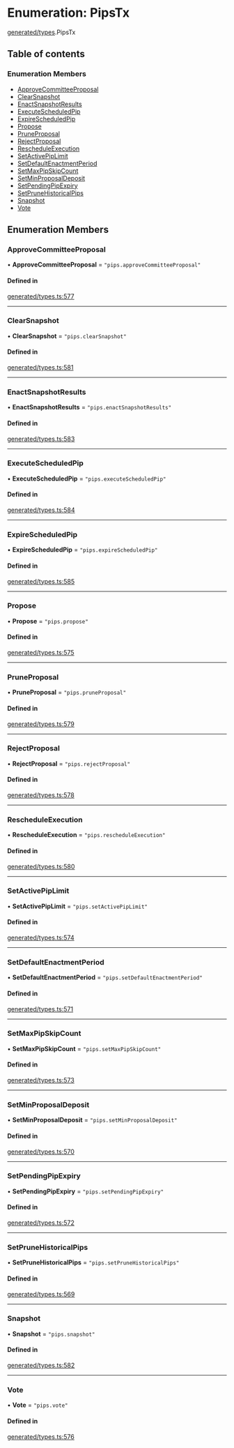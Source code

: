 # Enumeration: PipsTx

[generated/types](../wiki/generated.types).PipsTx

## Table of contents

### Enumeration Members

- [ApproveCommitteeProposal](../wiki/generated.types.PipsTx#approvecommitteeproposal)
- [ClearSnapshot](../wiki/generated.types.PipsTx#clearsnapshot)
- [EnactSnapshotResults](../wiki/generated.types.PipsTx#enactsnapshotresults)
- [ExecuteScheduledPip](../wiki/generated.types.PipsTx#executescheduledpip)
- [ExpireScheduledPip](../wiki/generated.types.PipsTx#expirescheduledpip)
- [Propose](../wiki/generated.types.PipsTx#propose)
- [PruneProposal](../wiki/generated.types.PipsTx#pruneproposal)
- [RejectProposal](../wiki/generated.types.PipsTx#rejectproposal)
- [RescheduleExecution](../wiki/generated.types.PipsTx#rescheduleexecution)
- [SetActivePipLimit](../wiki/generated.types.PipsTx#setactivepiplimit)
- [SetDefaultEnactmentPeriod](../wiki/generated.types.PipsTx#setdefaultenactmentperiod)
- [SetMaxPipSkipCount](../wiki/generated.types.PipsTx#setmaxpipskipcount)
- [SetMinProposalDeposit](../wiki/generated.types.PipsTx#setminproposaldeposit)
- [SetPendingPipExpiry](../wiki/generated.types.PipsTx#setpendingpipexpiry)
- [SetPruneHistoricalPips](../wiki/generated.types.PipsTx#setprunehistoricalpips)
- [Snapshot](../wiki/generated.types.PipsTx#snapshot)
- [Vote](../wiki/generated.types.PipsTx#vote)

## Enumeration Members

### ApproveCommitteeProposal

• **ApproveCommitteeProposal** = ``"pips.approveCommitteeProposal"``

#### Defined in

[generated/types.ts:577](https://github.com/PolymeshAssociation/polymesh-sdk/blob/e978aefd/src/generated/types.ts#L577)

___

### ClearSnapshot

• **ClearSnapshot** = ``"pips.clearSnapshot"``

#### Defined in

[generated/types.ts:581](https://github.com/PolymeshAssociation/polymesh-sdk/blob/e978aefd/src/generated/types.ts#L581)

___

### EnactSnapshotResults

• **EnactSnapshotResults** = ``"pips.enactSnapshotResults"``

#### Defined in

[generated/types.ts:583](https://github.com/PolymeshAssociation/polymesh-sdk/blob/e978aefd/src/generated/types.ts#L583)

___

### ExecuteScheduledPip

• **ExecuteScheduledPip** = ``"pips.executeScheduledPip"``

#### Defined in

[generated/types.ts:584](https://github.com/PolymeshAssociation/polymesh-sdk/blob/e978aefd/src/generated/types.ts#L584)

___

### ExpireScheduledPip

• **ExpireScheduledPip** = ``"pips.expireScheduledPip"``

#### Defined in

[generated/types.ts:585](https://github.com/PolymeshAssociation/polymesh-sdk/blob/e978aefd/src/generated/types.ts#L585)

___

### Propose

• **Propose** = ``"pips.propose"``

#### Defined in

[generated/types.ts:575](https://github.com/PolymeshAssociation/polymesh-sdk/blob/e978aefd/src/generated/types.ts#L575)

___

### PruneProposal

• **PruneProposal** = ``"pips.pruneProposal"``

#### Defined in

[generated/types.ts:579](https://github.com/PolymeshAssociation/polymesh-sdk/blob/e978aefd/src/generated/types.ts#L579)

___

### RejectProposal

• **RejectProposal** = ``"pips.rejectProposal"``

#### Defined in

[generated/types.ts:578](https://github.com/PolymeshAssociation/polymesh-sdk/blob/e978aefd/src/generated/types.ts#L578)

___

### RescheduleExecution

• **RescheduleExecution** = ``"pips.rescheduleExecution"``

#### Defined in

[generated/types.ts:580](https://github.com/PolymeshAssociation/polymesh-sdk/blob/e978aefd/src/generated/types.ts#L580)

___

### SetActivePipLimit

• **SetActivePipLimit** = ``"pips.setActivePipLimit"``

#### Defined in

[generated/types.ts:574](https://github.com/PolymeshAssociation/polymesh-sdk/blob/e978aefd/src/generated/types.ts#L574)

___

### SetDefaultEnactmentPeriod

• **SetDefaultEnactmentPeriod** = ``"pips.setDefaultEnactmentPeriod"``

#### Defined in

[generated/types.ts:571](https://github.com/PolymeshAssociation/polymesh-sdk/blob/e978aefd/src/generated/types.ts#L571)

___

### SetMaxPipSkipCount

• **SetMaxPipSkipCount** = ``"pips.setMaxPipSkipCount"``

#### Defined in

[generated/types.ts:573](https://github.com/PolymeshAssociation/polymesh-sdk/blob/e978aefd/src/generated/types.ts#L573)

___

### SetMinProposalDeposit

• **SetMinProposalDeposit** = ``"pips.setMinProposalDeposit"``

#### Defined in

[generated/types.ts:570](https://github.com/PolymeshAssociation/polymesh-sdk/blob/e978aefd/src/generated/types.ts#L570)

___

### SetPendingPipExpiry

• **SetPendingPipExpiry** = ``"pips.setPendingPipExpiry"``

#### Defined in

[generated/types.ts:572](https://github.com/PolymeshAssociation/polymesh-sdk/blob/e978aefd/src/generated/types.ts#L572)

___

### SetPruneHistoricalPips

• **SetPruneHistoricalPips** = ``"pips.setPruneHistoricalPips"``

#### Defined in

[generated/types.ts:569](https://github.com/PolymeshAssociation/polymesh-sdk/blob/e978aefd/src/generated/types.ts#L569)

___

### Snapshot

• **Snapshot** = ``"pips.snapshot"``

#### Defined in

[generated/types.ts:582](https://github.com/PolymeshAssociation/polymesh-sdk/blob/e978aefd/src/generated/types.ts#L582)

___

### Vote

• **Vote** = ``"pips.vote"``

#### Defined in

[generated/types.ts:576](https://github.com/PolymeshAssociation/polymesh-sdk/blob/e978aefd/src/generated/types.ts#L576)
